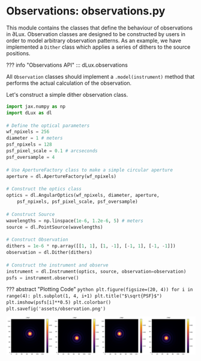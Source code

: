 # Observations: observations.py

This module contains the classes that define the behaviour of observations in ∂Lux. Observation classes are designed to be constructed by users in order to model arbitrary observation patterns. As an example, we have implemented a `Dither` class which applies a series of dithers to the source positions.

??? info "Observations API"
    ::: dLux.observations

All `Observation` classes should implement a `.model(instrument)` method that performs the actual calculation of the observation.

Let's construct a simple dither observation class.

```python
import jax.numpy as np
import dLux as dl

# Define the optical parameters
wf_npixels = 256
diameter = 1 # meters
psf_npixels = 128
psf_pixel_scale = 0.1 # arcseconds
psf_oversample = 4

# Use ApertureFactory class to make a simple circular aperture
aperture = dl.ApertureFactory(wf_npixels)

# Construct the optics class
optics = dl.AngularOptics(wf_npixels, diameter, aperture, 
    psf_npixels, psf_pixel_scale, psf_oversample)

# Construct Source
wavelengths = np.linspace(1e-6, 1.2e-6, 5) # meters
source = dl.PointSource(wavelengths)

# Construct Observation
dithers = 1e-6 * np.array([[1, 1], [1, -1], [-1, 1], [-1, -1]])
observation = dl.Dither(dithers)

# Construct the instrument and observe
instrument = dl.Instrument(optics, source, observation=observation)
psfs = instrument.observe()
```

??? abstract "Plotting Code"
    ```python
    plt.figure(figsize=(20, 4))
    for i in range(4):
        plt.subplot(1, 4, i+1)
        plt.title("$\sqrt{PSF}$")
        plt.imshow(psfs[i]**0.5)
        plt.colorbar()
    plt.savefig('assets/observation.png')
    ```

![observation](../assets/observation.png)

<!-- # Observations

The observations class is designed to give users complete control over how the instrument is modelled. It is designed to be used in conjunction with the `Instrument` class and stored as one of its class attributes. There is one main class `AbstractObservation` that is designed to be subclassed. Users can create custom observations by inheriting from `AbstractObservation` and implementing the `observe` method. Lets take a look at an example observation class. Lets say we wanted to model the response of some instrument over two different band-passes. We could do this by creating a custom observation class:

```python
import dLux as dl
from jax import Array, numpy as np

class TwoFilterObservation(dl.AbstractObservation):
    filter1 : Array
    filter2 : Array

    def __init__(self, filter1, filter2):
        """Constructs the observation class"""
        super().__init__(name='TwoFilterObservation')
        self.filter1 = np.asarray(filter1, dtype=float)
        self.filter2 = np.asarray(filter2, dtype=float)

    def observe(self, instrument):
        """Models the instrument over two different band-passes"""

        # Model first PSF
        instrument = instrument.set('PointSource.wavelengths', self.filter1)
        psf1 = instrument.model()

        # Model second PSF
        instrument = instrument.set('PointSource.wavelengths', self.filter2)
        psf2 = instrument.model()

        return psf1, psf2

filter1 = 1e-6 * np.linspace(1., 1.5, 10)
filter2 = 1e-6 * np.linspace(1.5, 2., 10)
observation = TwoFilterObservation(filter1, filter2)
```

We then load this into the instrument class:

```python
# Define the parameters of the optical system
aperture_diameter = 1.0  # meters
pixel_scale       = 2e-7 # Radians per pixel of the detector
aperture_npixels  = 256  # Number of pixels representing the wavefront
detector_npixels  = 64   # Number of pixels in the detector

# Define a simple optical system
layers = [
    dl.CreateWavefront(aperture_npixels, aperture_diameter),
    dl.ApertureFactory(aperture_npixels, name='Aperture'),
    dl.NormaliseWavefront(),
    dl.AngularMFT(detector_npixels, pixel_scale, name='Propagator'),
]

# Create the Optics object
optics = dl.Optics(layers)

# Create a Point Source
source = dl.PointSource(wavelengths=filter1)

# Create the Telescope object
telescope = dl.Instrument(optics, source, observation=observation)

# Models the two PSFs
psf1, psf2 = telescope.observe()
```

??? abstract "Plotting code"
    ```python
    import matplotlib.pyplot as plt

    plt.figure(figsize=(10, 4))
    plt.subplot(1, 2, 1)
    plt.title("Filter 1")
    plt.imshow(psf1)
    plt.colorbar()

    plt.subplot(1, 2, 2)
    plt.title("Filter 2")
    plt.imshow(psf2)
    plt.colorbar()
    plt.tight_layout()
    plt.savefig("assets/observation.png")
    ```

![Observation](../assets/observation.png)

This is a relatively simple example, but shows the flexibility that can be gained with this class! It can also be used to remove redundancies in calculations. Say you wanted to model multiple sources through the same instrument that are separated by a large on-sky angle that still fall on detector, rather than model the full array we can model only the regions that we care about in order to save a lot of redundant compute!

!!! tip "Accessing Parameters"
    The `AbstractObservation` class has a built-in `__getattr__` class that allows for its parameters to be accessed from high level classes like `Instrument`. That means if we wanted to access the `filter1` parameter we could do so like this:
    
    ```python
    filt = telescope.filter1
    ```

    As opposed to the longer:

    ```python
    filt = telescope.observation.filter1
    ```

## Abstract Observation

The base class that all user-created observations should inherit from.

??? info "Abstract Observation API"
    ::: dLux.observations.AbstractObservation

## Dither

A simple dither observation class that models the instrument over a grid of relative pointings.

??? info "Dither API"
    ::: dLux.observations.Dither -->